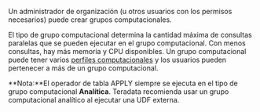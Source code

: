 Un administrador de organización (u otros usuarios con los permisos necesarios) puede crear grupos computacionales.

El tipo de grupo computacional determina la cantidad máxima de consultas paralelas que se pueden ejecutar en el grupo computacional. Con menos consultas, hay más memoria y CPU disponibles. Un grupo computacional puede tener varios [perfiles computacionales](dvl1640281718303.md) y los usuarios pueden pertenecer a más de un grupo computacional.

**Nota:**El operador de tabla APPLY siempre se ejecuta en el tipo de grupo computacional **Analítica**. Teradata recomienda usar un grupo computacional analítico al ejecutar una UDF externa.

